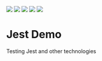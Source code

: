 ![](https://img.shields.io/badge/Coverage-100%25-brightgreen.svg)
![](https://img.shields.io/badge/Build-Passed-brightgreen.svg)
![](https://img.shields.io/twitter/follow/cgaeta.svg?style=social&label=Follow)
![](https://img.shields.io/github/issues/detail/last-update/badges/shields/979.svg)
![](https://img.shields.io/github/package-json/v/badges/shields.svg)

# Jest Demo

Testing Jest and other technologies
